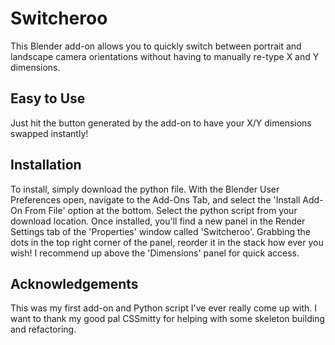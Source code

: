 # Switcheroo

This Blender add-on allows you to quickly switch between portrait and landscape camera orientations without having to manually re-type X and Y dimensions.

<h2>Easy to Use</h2>
<p>Just hit the button generated by the add-on to have your X/Y dimensions swapped instantly!</p>

<h2>Installation</h2>
<p>To install, simply download the python file. With the Blender User Preferences open, navigate to the Add-Ons Tab, and select the 'Install Add-On From File' option at the bottom. Select the python script from your download location. Once installed, you'll find a new panel in the Render Settings tab of the 'Properties' window called 'Switcheroo'. Grabbing the dots in the top right corner of the panel, reorder it in the stack how ever you wish! I recommend up above the 'Dimensions' panel for quick access. </p>

<h2>Acknowledgements</h2>
<p>This was my first add-on and Python script I've ever really come up with. I want to thank my good pal CSSmitty for helping with some skeleton building and refactoring.</p>